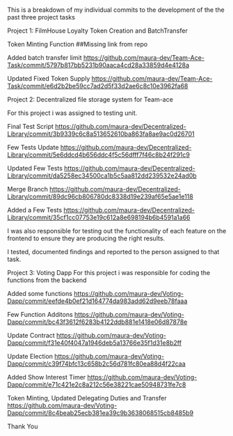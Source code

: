 #
This is a breakdown of my individual commits to the development of the the past three project tasks

Project 1: FilmHouse Loyalty Token Creation and BatchTransfer

Token Minting Function
##Missing link from repo

Added batch transfer limit
https://github.com/maura-dev/Team-Ace-Task/commit/5797b817bb5231b90aaca4cd28a33859d4e4128a

Updated Fixed Token Supply
https://github.com/maura-dev/Team-Ace-Task/commit/e6d2b2be59cc7ad2d5f33d2ae6c8c10e3962fa68



Project 2: Decentralized file storage system for Team-ace

For this project i was assigned to testing unit.

Final Test Script
https://github.com/maura-dev/Decentralized-Library/commit/3b9339c6c8a513652610ba863fa8ae9ac0d26701

Few Tests Update
https://github.com/maura-dev/Decentralized-Library/commit/5e6ddcd4b656ddc4f5c56dfff7f46c8b24f291c9

Updated Few Tests
https://github.com/maura-dev/Decentralized-Library/commit/da5258ec34500ca1b5c5aa812dd239532e24ad0b

Merge Branch
https://github.com/maura-dev/Decentralized-Library/commit/89dc96cb806780dc8338d19e239af65e5ae1e118

Added a Few Tests
https://github.com/maura-dev/Decentralized-Library/commit/35cf1cc07753e19c612a8e698194b6b4591a1a66

I was also responsible for testing out the functionality of each feature on the frontend to ensure they are producing the right results.

I tested, documented findings and reported to the person assigned to that task.


Project 3: Voting Dapp
For this project i was responsible for coding the functions from the backend

Added some functions
https://github.com/maura-dev/Voting-Dapp/commit/eefde4b0ef21d164774da983add62d9eeb78faaa

Few Function Additons
https://github.com/maura-dev/Voting-Dapp/commit/bc43f3612f6283b4122ddb881e1418e06d87878e

Update Contract
https://github.com/maura-dev/Voting-Dapp/commit/f31e40f4047a1946deb5a13766e35f1d31e8b2ff

Update Election
https://github.com/maura-dev/Voting-Dapp/commit/c39f74bfc13c658b2c56d781fc80ea88d4f22caa

Added Show Interest Timer
https://github.com/maura-dev/Voting-Dapp/commit/e71c421e2c8a212c56e38221cae50948731fe7c8

Token Minting, Updated Delegating Duties and Transfer
https://github.com/maura-dev/Voting-Dapp/commit/8c4beab25ecb381ea39c9b3638068515cb8485b9

Thank You




